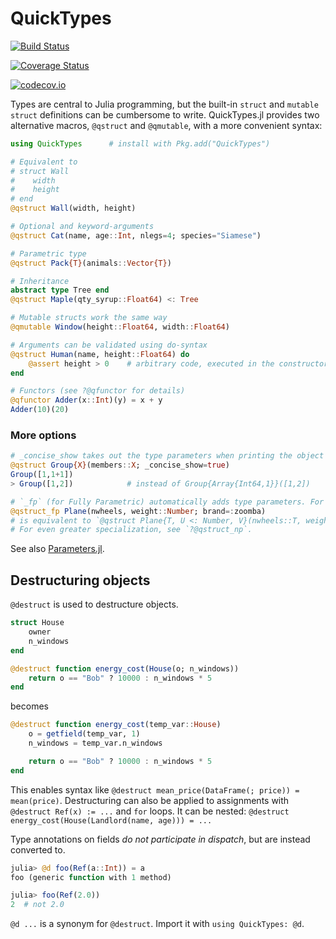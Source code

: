 # QuickTypes

[![Build Status](https://travis-ci.org/cstjean/QuickTypes.jl.svg?branch=master)](https://travis-ci.org/cstjean/QuickTypes.jl)

[![Coverage Status](https://coveralls.io/repos/cstjean/QuickTypes.jl/badge.svg?branch=master&service=github)](https://coveralls.io/github/cstjean/QuickTypes.jl?branch=master)

[![codecov.io](http://codecov.io/github/cstjean/QuickTypes.jl/coverage.svg?branch=master)](http://codecov.io/github/cstjean/QuickTypes.jl?branch=master)

Types are central to Julia programming, but the built-in `struct` and `mutable struct` definitions can be cumbersome to write. QuickTypes.jl provides two alternative macros, `@qstruct` and `@qmutable`, with a more convenient syntax:

```julia
using QuickTypes      # install with Pkg.add("QuickTypes")

# Equivalent to
# struct Wall
#    width
#    height
# end
@qstruct Wall(width, height)

# Optional and keyword-arguments
@qstruct Cat(name, age::Int, nlegs=4; species="Siamese")

# Parametric type
@qstruct Pack{T}(animals::Vector{T})

# Inheritance
abstract type Tree end
@qstruct Maple(qty_syrup::Float64) <: Tree

# Mutable structs work the same way
@qmutable Window(height::Float64, width::Float64)

# Arguments can be validated using do-syntax
@qstruct Human(name, height::Float64) do
    @assert height > 0    # arbitrary code, executed in the constructor
end

# Functors (see ?@qfunctor for details)
@qfunctor Adder(x::Int)(y) = x + y
Adder(10)(20)
```

### More options

```julia
# _concise_show takes out the type parameters when printing the object
@qstruct Group{X}(members::X; _concise_show=true)
Group([1,1+1])
> Group([1,2])            # instead of Group{Array{Int64,1}}([1,2])

# `_fp` (for Fully Parametric) automatically adds type parameters. For example:
@qstruct_fp Plane(nwheels, weight::Number; brand=:zoomba)
# is equivalent to `@qstruct Plane{T, U <: Number, V}(nwheels::T, weight::U; brand::V=:zoomba)`
# For even greater specialization, see `?@qstruct_np`.
```

See also [Parameters.jl](https://github.com/mauro3/Parameters.jl).

## Destructuring objects

`@destruct` is used to destructure objects.

```julia
struct House
    owner
    n_windows
end

@destruct function energy_cost(House(o; n_windows))
    return o == "Bob" ? 10000 : n_windows * 5
end
```

becomes

```julia
@destruct function energy_cost(temp_var::House)
    o = getfield(temp_var, 1)
    n_windows = temp_var.n_windows

    return o == "Bob" ? 10000 : n_windows * 5
end
```

This enables syntax like `@destruct mean_price(DataFrame(; price)) = mean(price)`. Destructuring
can also be applied to assignments with `@destruct Ref(x) := ...` and `for` loops. It can be nested:
`@destruct energy_cost(House(Landlord(name, age))) = ...`

Type annotations on fields _do not participate in dispatch_, but are instead converted to.

```julia
julia> @d foo(Ref(a::Int)) = a
foo (generic function with 1 method)

julia> foo(Ref(2.0))
2  # not 2.0
```

`@d ...` is a synonym for `@destruct`. Import it with `using QuickTypes: @d`.
